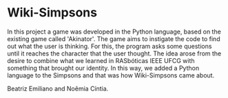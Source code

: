 # Wiki-Simpsons
In this project a game was developed in the Python language, based on the existing game called 'Akinator'. The game aims to instigate the code to find out what the user is thinking. For this, the program asks some questions until it reaches the character that the user thought. The idea arose from the desire to combine what we learned in RASbóticas IEEE UFCG with something that brought our identity. In this way, we added a Python language to the Simpsons and that was how Wiki-Simpsons came about.

Beatriz Emiliano and Noêmia Cíntia.
